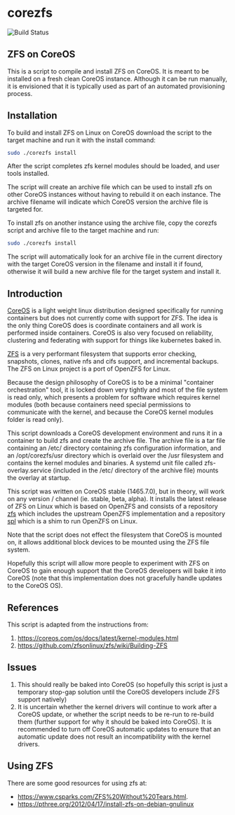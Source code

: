 # corezfs

![Build Status](https://travis-ci.org/swi-infra/corezfs.svg)

## ZFS on CoreOS
This is a script to compile and install ZFS on CoreOS. It is meant to be installed on a fresh clean CoreOS instance. Although it can be run manually, it is envisioned that it is typically used as part of an automated provisioning process.

## Installation
To build and install ZFS on Linux on CoreOS download the script to the target machine and run it with the install command:
```bash
sudo ./corezfs install
```

After the script completes zfs kernel modules should be loaded, and user tools installed.

The script will create an archive file which can be used to install zfs on other CoreOS instances without having to rebuild it on each instance. The archive filename will indicate which CoreOS version the archive file is targeted for.

To install zfs on another instance using the archive file, copy the corezfs script and archive file to the target machine and run:
```bash
sudo ./corezfs install
```

The script will automatically look for an archive file in the current directory with the target CoreOS version in the filename and install it if found, otherwise it will build a new archive file for the target system and install it.


## Introduction
[CoreOS](https://coreos.com/os/docs/latest) is a light weight linux distribution designed specifically for running containers but does not currently come with support for ZFS. The idea is the only thing CoreOS does is coordinate containers and all work is performed inside containers. CoreOS is also very focused on reliability, clustering and federating with support for things like kubernetes baked in.

[ZFS](http://zfsonlinux.org) is a very performant filesystem that supports error checking, snapshots, clones, native nfs and cifs support, and incremental backups. The ZFS on Linux project is a port of OpenZFS for Linux.

Because the design philosophy of CoreOS is to be a minimal "container orchestration" tool, it is locked down very tightly and most of the file system is read only, which presents a problem for software which requires kernel modules (both because containers need special permissions to communicate with the kernel, and because the CoreOS kernel modules folder is read only).

This script downloads a CoreOS development environment and runs it in a container to build zfs and create the archive file. The archive file is a tar file containing an /etc/ directory containing zfs configuration information, and an /opt/corezfs/usr directory which is overlaid over the /usr filesystem and contains the kernel modules and binaries. A systemd unit file called zfs-overlay.service (included in the /etc/ directory of the archive file) mounts the overlay at startup.

This script was written on CoreOS stable (1465.7.0), but in theory, will work on any version / channel (ie. stable, beta, alpha). It installs the latest release of ZFS on Linux which is based on OpenZFS and consists of a repository [zfs](https://github.com/zfsonlinux/zfs) which includes the upstream OpenZFS implementation and a repository [spl](https://github.com/zfsonlinux/spl) which is a shim to run OpenZFS on Linux.

Note that the script does not effect the filesystem that CoreOS is mounted on, it allows additional block devices to be mounted using the ZFS file system.

Hopefully this script will allow more people to experiment with ZFS on CoreOS to gain enough support that the CoreOS developers will bake it into CoreOS (note that this implementation does not gracefully handle updates to the CoreOS OS).

## References
This script is adapted from the instructions from:

1. https://coreos.com/os/docs/latest/kernel-modules.html
2. https://github.com/zfsonlinux/zfs/wiki/Building-ZFS

## Issues

1. This should really be baked into CoreOS (so hopefully this script is just a temporary stop-gap solution until the CoreOS developers include ZFS support natively)
2. It is uncertain whether the kernel drivers will continue to work after a CoreOS update, or whether the script needs to be re-run to re-build them (further support for why it should be baked into CoreOS). It is recommended to turn off CoreOS automatic updates to ensure that an automatic update does not result an incompatibility with the kernel drivers.
	
## Using ZFS

There are some good resources for using zfs at:
- https://www.csparks.com/ZFS%20Without%20Tears.html.
- https://pthree.org/2012/04/17/install-zfs-on-debian-gnulinux
